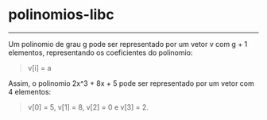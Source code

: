 # polinomios-libc

---

Um polinomio de grau g pode ser representado por um vetor v com g + 1 elementos, representando os coeficientes do polinomio:

> v[i] = a
> 

Assim, o polinomio 2x^3 + 8x + 5 pode ser representado por um vetor com 4 elementos: 

> v[0] = 5, v[1] = 8, v[2] = 0 e v[3] = 2.
>
